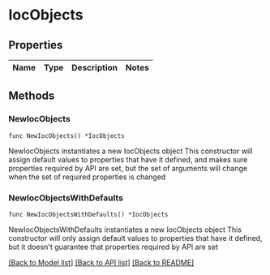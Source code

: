 # IocObjects

## Properties

Name | Type | Description | Notes
------------ | ------------- | ------------- | -------------

## Methods

### NewIocObjects

`func NewIocObjects() *IocObjects`

NewIocObjects instantiates a new IocObjects object
This constructor will assign default values to properties that have it defined,
and makes sure properties required by API are set, but the set of arguments
will change when the set of required properties is changed

### NewIocObjectsWithDefaults

`func NewIocObjectsWithDefaults() *IocObjects`

NewIocObjectsWithDefaults instantiates a new IocObjects object
This constructor will only assign default values to properties that have it defined,
but it doesn't guarantee that properties required by API are set


[[Back to Model list]](../README.md#documentation-for-models) [[Back to API list]](../README.md#documentation-for-api-endpoints) [[Back to README]](../README.md)


